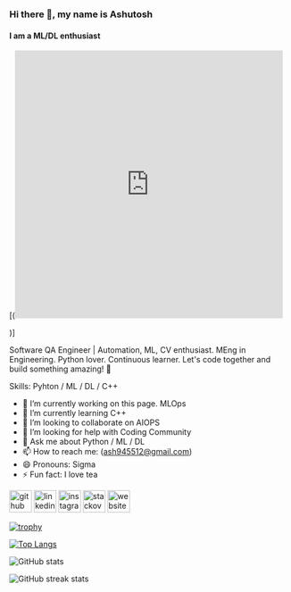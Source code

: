 ### Hi there 👋, my name is Ashutosh
#### I am a ML/DL enthusiast 
[(<iframe src="https://giphy.com/embed/scZPhLqaVOM1qG4lT9" width="480" height="480" frameBorder="0" class="giphy-embed" allowFullScreen></iframe><p><a href="https://giphy.com/gifs/scaler-official-monday-computer-laptop-scZPhLqaVOM1qG4lT9"></a>)]

Software QA Engineer | Automation, ML, CV enthusiast. MEng in Engineering. Python lover. Continuous learner. Let's code together and build something amazing! 🚀

Skills: Pyhton / ML / DL / C++

- 🔭 I’m currently working on this page. MLOps 
- 🌱 I’m currently learning C++ 
- 👯 I’m looking to collaborate on AIOPS 
- 🤔 I’m looking for help with Coding Community  
- 💬 Ask me about Python / ML / DL 
- 📫 How to reach me: (ash945512@gmail.com) 
- 😄 Pronouns: Sigma 
- ⚡ Fun fact: I love tea  


[<img src='https://cdn.jsdelivr.net/npm/simple-icons@3.0.1/icons/github.svg' alt='github' height='40'>](https://github.com/ashut90)  [<img src='https://cdn.jsdelivr.net/npm/simple-icons@3.0.1/icons/linkedin.svg' alt='linkedin' height='40'>](https://www.linkedin.com/in/www.linkedin.com/in/ashutosh-tiwari94/)  [<img src='https://cdn.jsdelivr.net/npm/simple-icons@3.0.1/icons/instagram.svg' alt='instagram' height='40'>](https://www.instagram.com/ashutosh_2194/)  [<img src='https://cdn.jsdelivr.net/npm/simple-icons@3.0.1/icons/stackoverflow.svg' alt='stackoverflow' height='40'>](https://stackoverflow.com/users/(https://stackoverflow.com/users/23285907/ashutosh-tiwari))  [<img src='https://cdn.jsdelivr.net/npm/simple-icons@3.0.1/icons/icloud.svg' alt='website' height='40'>](https://ashut90.github.io/ashutoshtiwari.github.io/)  

[![trophy](https://github-profile-trophy.vercel.app/?username=ashut90)](https://github.com/ryo-ma/github-profile-trophy)

[![Top Langs](https://github-readme-stats.vercel.app/api/top-langs/?username=ashut90)](https://github.com/anuraghazra/github-readme-stats)

![GitHub stats](https://github-readme-stats.vercel.app/api?username=ashut90&show_icons=true&count_private=true)  

![GitHub streak stats](https://streak-stats.demolab.com/?user=ashut90)  

